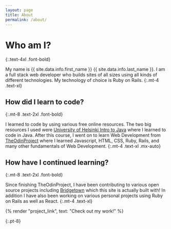```yaml
---
layout: page
title: About
permalink: /about/
---
```


# Who am I?
{:.text-4xl .font-bold}

My name is {{ site.data.info.first_name }} {{ site.data.info.last_name }}. I am a full stack web developer who builds
sites of all sizes using all kinds of different technologies. My
technology of choice is Ruby on Rails.
{:.mt-4 .text-xl}


## How did I learn to code?
{:.mt-8 .text-2xl .font-bold}

I learned to code by using various free online resources. The two big resources
I used were
[University of Helsinki Intro to Java](https://moocfi.github.io/courses/2013/programming-part-1/)
where I learned to code in Java. After this course, I went on to learn
Web Development from [TheOdinProject](https://theodinproject.com) where
I learned Javascript, HTML, CSS, Ruby, Rails, and many other
fundamentals of Web Development.
{:.mt-4 .text-xl .mx-auto}

## How have I continued learning?
{:.mt-8 .text-2xl .font-bold}

Since
finishing TheOdinProject, I have been contributing to various open source projects
including [Bridgetown](https://bridgetownrb.com) which this site is
actually built with! In addition I have also been working on various
personal projects using Ruby on Rails as well as React.
{:.mt-4 .text-xl}

<p>
{% render "project_link", text: "Check out my work!" %}
</p>
{:.pt-8}

